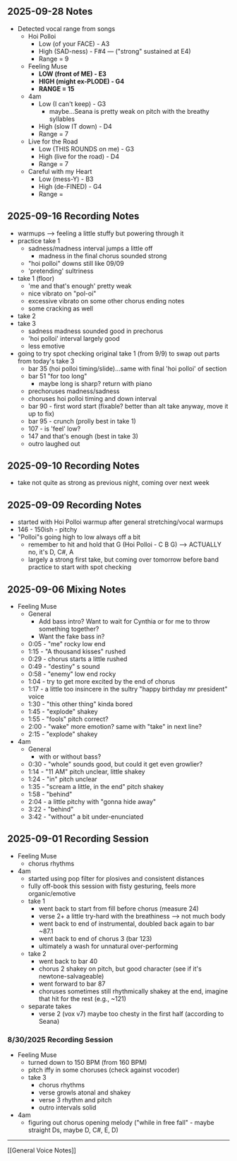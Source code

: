 ## 2025-09-28 Notes
- Detected vocal range from songs
	- Hoi Polloi
		- Low (of your FACE) - A3
		- High (SAD-ness) - F#4 — ("strong" sustained at E4)
		- Range = 9
	- Feeling Muse
		- **LOW (front of ME) - E3**
		- **HIGH (might ex-PLODE) - G4**
		- **RANGE = 15**
	- 4am
		- Low (I can't keep) - G3
			- maybe...Seana is pretty weak on pitch with the breathy syllables
		- High (slow IT down) - D4
		- Range = 7
	- Live for the Road
		- Low (THIS ROUNDS on me) - G3
		- High (live for the road) - D4
		- Range = 7
	- Careful with my Heart
		- Low (mess-Y) - B3
		- High (de-FINED) - G4
		- Range = 

## 2025-09-16 Recording Notes
- warmups --> feeling a little stuffy but powering through it
- practice take 1
	- sadness/madness interval jumps a little off
		- madness in the final chorus sounded strong
	- "hoi polloi" downs still like 09/09
	- 'pretending' sultriness
- take 1 (floor)
	- 'me and that's enough' pretty weak
	- nice vibrato on "pol-oi"
	- excessive vibrato on some other chorus ending notes
	- some cracking as well
- take 2
- take 3
	- sadness madness sounded good in prechorus 
	- 'hoi polloi' interval largely good 
	- less emotive
- going to try spot checking original take 1 (from 9/9) to swap out parts from today's take 3
	- bar 35 (hoi polloi timing/slide)...same with final 'hoi polloi' of section
	- bar 51 "for too long"
		- maybe long is sharp?  return with piano
	- prechoruses madness/sadness
	- choruses hoi polloi timing and down interval
	- bar 90 - first word start (fixable? better than alt take anyway, move it up to fix)
	- bar 95 - crunch (prolly best in take 1)
	- 107 - is 'feel' low?
	- 147 and that's enough (best in take 3)
	- outro laughed out
## 2025-09-10 Recording Notes
- take not quite as strong as previous night, coming over next week
## 2025-09-09 Recording Notes
- started with Hoi Polloi warmup after general stretching/vocal warmups
- 146 - 150ish - pitchy
- "Polloi"s going high to low always off a bit
	- remember to hit and hold that G (Hoi Polloi - C B G) --> ACTUALLY no, it's D, C#, A 
	- largely a strong first take, but coming over tomorrow before band practice to start with spot checking

## 2025-09-06 Mixing Notes
- Feeling Muse
	- General
		- Add bass intro?  Want to wait for Cynthia or for me to throw something together?
		- Want the fake bass in?
	- 0:05 - "me" rocky low end
	- 1:15 - "A thousand kisses" rushed
	- 0:29 - chorus starts a little rushed
	- 0:49 - "destiny" s sound
	- 0:58 - "enemy" low end rocky
	- 1:04 - try to get more excited by the end of chorus
	- 1:17 - a little too insincere in the sultry "happy birthday mr president" voice
	- 1:30 - "this other thing" kinda bored
	- 1:45 - "explode" shakey
	- 1:55 - "fools" pitch correct?
	- 2:00 - "wake" more emotion? same with "take" in next line?
	- 2:15 - "explode" shakey
- 4am
	- General
		- with or without bass?
	- 0:30 - "whole" sounds good, but could it get even growlier?
	- 1:14 - "11 AM" pitch unclear, little shakey
	- 1:24 - "in" pitch unclear
	- 1:35 - "scream a little, in the end" pitch shakey
	- 1:58 - "behind"
	- 2:04 - a little pitchy with "gonna hide away"
	- 3:22 - "behind"
	- 3:42 - "without" a bit under-enunciated

## 2025-09-01 Recording Session
- Feeling Muse
	- chorus rhythms
- 4am
	- started using pop filter for plosives and consistent distances
	- fully off-book this session with fisty gesturing, feels more organic/emotive
	- take 1
		- went back to start from fill before chorus (measure 24)
		- verse 2+ a little try-hard with the breathiness --> not much body
		- went back to end of instrumental, doubled back again to bar ~87.1
		- went back to end of chorus 3 (bar 123)
		- ultimately a wash for unnatural over-performing
	- take 2
		- went back to bar 40
		- chorus 2 shakey on pitch, but good character (see if it's newtone-salvageable)
		- went forward to bar 87
		- choruses sometimes still rhythmically shakey at the end, imagine that hit for the rest (e.g., ~121) 
	- separate takes
		- verse 2 (vox v7) maybe too chesty in the first half (according to Seana)
### 8/30/2025 Recording Session
- Feeling Muse
	- turned down to 150 BPM (from 160 BPM)
	- pitch iffy in some choruses (check against vocoder)
	- take 3
		- chorus rhythms
		- verse growls atonal and shakey
		- verse 3 rhythm and pitch
		- outro intervals solid
- 4am
	- figuring out chorus opening melody ("while in free fall" - maybe straight Ds, maybe D, C#, E, D)
---
[[General Voice Notes]]